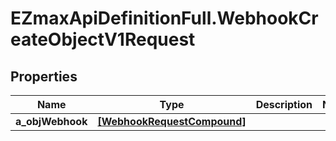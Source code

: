 # EZmaxApiDefinitionFull.WebhookCreateObjectV1Request

## Properties

Name | Type | Description | Notes
------------ | ------------- | ------------- | -------------
**a_objWebhook** | [**[WebhookRequestCompound]**](WebhookRequestCompound.md) |  | 


